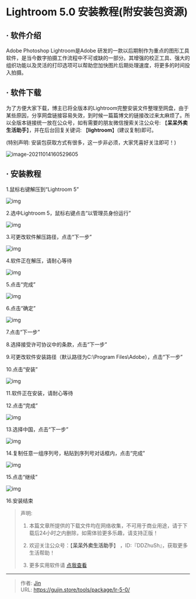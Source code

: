 # Lightroom 5.0 安装教程(附安装包资源)


## · 软件介绍
Adobe Photoshop Lightroom是Adobe 研发的一款以后期制作为重点的图形工具软件，是当今数字拍摄工作流程中不可或缺的一部分。其增强的校正工具、强大的组织功能以及灵活的打印选项可以帮助您加快图片后期处理速度，将更多的时间投入拍摄。

## · 软件下载
为了方便大家下载，博主已将全版本的Lightroom完整安装文件整理至网盘，由于某些原因，分享网盘链接容易失效，到时候一篇篇博文的链接改过来太麻烦了。所以全版本链接统一放在公众号，如有需要的朋友微信搜索关注公众号: 【**呆呆外卖生活助手**】，并在后台回复关键词: 【**lightroom**】(建议复制)即可。

(特别声明: 安装包获取方式有很多，这一步非必须，大家凭喜好关注即可！)

![image-20211014160529605](https://img.gujin.store/img/image-20211014160529605.png)

## · 安装教程

1.鼠标右键解压到“Lightroom 5”

![img](https://img.gujin.store/img/v2-c8e54bd91dfbd69fab8db1623f65f2fb_720w.png)



2.选中Lightroom 5，鼠标右键点击“以管理员身份运行”

![img](https://img.gujin.store/img/v2-9ba00b3fa68ef1e47e1997e9155f196e_720w.png)

3.可更改软件解压路径，点击“下一步”

![img](https://img.gujin.store/img/v2-d23b2cfccdec2ed613a87ed27213316e_720w.png)

4.软件正在解压，请耐心等待

![img](https://img.gujin.store/img/v2-801e42a13987d732e6743f28320188ea_720w.png)

5.点击“完成”

![img](https://img.gujin.store/img/v2-1b97ca21c607c24abbd1db2f072ff9a3_720w.png)

6.点击“确定”

![img](https://img.gujin.store/img/v2-77650df4b60f63ae034bd36e643af275_720w.png)

7.点击“下一步”

8.选择接受许可协议中的条款，点击“下一步”

9.可更改软件安装路径（默认路径为C:\Program Files\Adobe），点击“下一步”

10.点击“安装”

![img](https://img.gujin.store/img/v2-576c90cfe4a651b2445250bdf04d10bc_720w.png)

11.软件正在安装，请耐心等待

12.点击“完成”

![img](https://img.gujin.store/img/v2-445f4fa40b81ea3dfb8ac3aef01af533_720w.png)

13.选择中国，点击“下一步”

![img](https://img.gujin.store/img/v2-f980ceb16ce8dc80e1adde0f88b5ceb3_720w.png)

14.复制任意一组序列号，粘贴到序列号对话框内，点击“完成”

![img](https://img.gujin.store/img/v2-f919f90fece65380ddcea6ef9426f684_720w.png)

15.点击“继续”

![img](https://img.gujin.store/img/v2-a557d821437223d88f5e3da1458e7e38_720w.png)

16.安装结束




> 声明: 
>
> 1. 本篇文章所提供的下载文件均在网络收集，不可用于商业用途，请于下载后24小时之内删除，如需体验更多乐趣，请支持正版！
>
> 2. 欢迎关注公众号：【**呆呆外卖生活助手**】 ，ID:『DDZhuSh』，获取更多生活帮助！
>
> 3. 更多实用软件请  [点我查看](/tools)


---

> 作者: [Jin](https://img.gujin.store/img/favicon.ico)  
> URL: https://gujin.store/tools/package/lr-5-0/  

